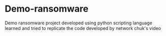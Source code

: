 # Demo-ransomware
Demo ransomware project developed using python scripting language learned and tried to replicate the code developed by network chuk's video
